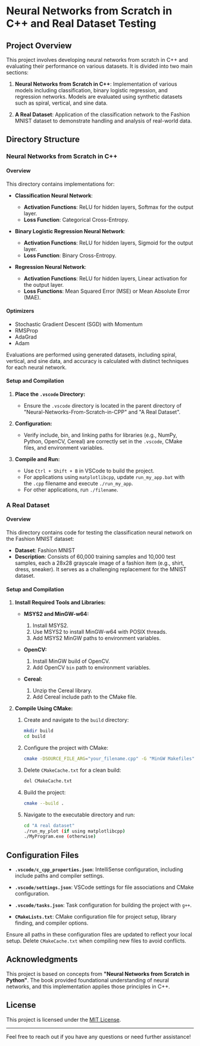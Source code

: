 # Neural Networks from Scratch in C++ and Real Dataset Testing

## Project Overview

This project involves developing neural networks from scratch in C++ and evaluating their performance on various datasets. It is divided into two main sections: 

1. **Neural Networks from Scratch in C++**: Implementation of various models including classification, binary logistic regression, and regression networks. Models are evaluated using synthetic datasets such as spiral, vertical, and sine data.

2. **A Real Dataset**: Application of the classification network to the Fashion MNIST dataset to demonstrate handling and analysis of real-world data.

## Directory Structure

### Neural Networks from Scratch in C++

#### Overview

This directory contains implementations for:

- **Classification Neural Network**:
  - **Activation Functions**: ReLU for hidden layers, Softmax for the output layer.
  - **Loss Function**: Categorical Cross-Entropy.

- **Binary Logistic Regression Neural Network**:
  - **Activation Functions**: ReLU for hidden layers, Sigmoid for the output layer.
  - **Loss Function**: Binary Cross-Entropy.

- **Regression Neural Network**:
  - **Activation Functions**: ReLU for hidden layers, Linear activation for the output layer.
  - **Loss Functions**: Mean Squared Error (MSE) or Mean Absolute Error (MAE).

#### Optimizers

- Stochastic Gradient Descent (SGD) with Momentum
- RMSProp
- AdaGrad
- Adam

Evaluations are performed using generated datasets, including spiral, vertical, and sine data, and accuracy is calculated with distinct techniques for each neural network.

#### Setup and Compilation

1. **Place the `.vscode` Directory:**
   - Ensure the `.vscode` directory is located in the parent directory of "Neural-Networks-From-Scratch-in-CPP" and "A Real Dataset".

2. **Configuration:**
   - Verify include, bin, and linking paths for libraries (e.g., NumPy, Python, OpenCV, Cereal) are correctly set in the `.vscode`, CMake files, and environment variables.

3. **Compile and Run:**
   - Use `Ctrl + Shift + B` in VSCode to build the project.
   - For applications using `matplotlibcpp`, update `run_my_app.bat` with the `.cpp` filename and execute `./run_my_app`.
   - For other applications, run `./filename`.

### A Real Dataset

#### Overview

This directory contains code for testing the classification neural network on the Fashion MNIST dataset:

- **Dataset**: Fashion MNIST
- **Description**: Consists of 60,000 training samples and 10,000 test samples, each a 28x28 grayscale image of a fashion item (e.g., shirt, dress, sneaker). It serves as a challenging replacement for the MNIST dataset.

#### Setup and Compilation

1. **Install Required Tools and Libraries:**

   - **MSYS2 and MinGW-w64:**
     1. Install MSYS2.
     2. Use MSYS2 to install MinGW-w64 with POSIX threads.
     3. Add MSYS2 MinGW paths to environment variables.

   - **OpenCV:**
     1. Install MinGW build of OpenCV.
     2. Add OpenCV `bin` path to environment variables.

   - **Cereal:**
     1. Unzip the Cereal library.
     2. Add Cereal include path to the CMake file.

2. **Compile Using CMake:**

   1. Create and navigate to the `build` directory:
      ```bash
      mkdir build
      cd build
      ```

   2. Configure the project with CMake:
      ```bash
      cmake -DSOURCE_FILE_ARG="your_filename.cpp" -G "MinGW Makefiles" ..
      ```

   3. Delete `CMakeCache.txt` for a clean build:
        ```bash
        del CMakeCache.txt
        ```

   4. Build the project:
      ```bash
      cmake --build .
      ```

   5. Navigate to the executable directory and run:
      ```bash
      cd "A real dataset"
      ./run_my_plot (if using matplotlibcpp)
      ./MyProgram.exe (otherwise)
      ```

## Configuration Files

- **`.vscode/c_cpp_properties.json`**: IntelliSense configuration, including include paths and compiler settings.
- **`.vscode/settings.json`**: VSCode settings for file associations and CMake configuration.
- **`.vscode/tasks.json`**: Task configuration for building the project with `g++`.

- **`CMakeLists.txt`**: CMake configuration file for project setup, library finding, and compiler options.

Ensure all paths in these configuration files are updated to reflect your local setup. Delete `CMakeCache.txt` when compiling new files to avoid conflicts.

## Acknowledgments

This project is based on concepts from **"Neural Networks from Scratch in Python"**. The book provided foundational understanding of neural networks, and this implementation applies those principles in C++.

## License

This project is licensed under the [MIT License](LICENSE).

---

Feel free to reach out if you have any questions or need further assistance!
